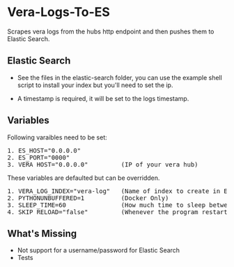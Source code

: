 # Vera-Logs-To-ES
Scrapes vera logs from the hubs http endpoint and then pushes them to Elastic Search.

## Elastic Search
- See the files in the elastic-search folder, you can use the example shell script to install your index but you'll need to set the ip.

- A timestamp is required, it will be set to the logs timestamp.

## Variables
Following varaibles need to be set:

<pre>
1. ES_HOST="0.0.0.0"
2. ES_PORT="0000"
3. VERA_HOST="0.0.0.0"         (IP of your vera hub)
</pre>
These variables are defaulted but can be overridden.
<pre>
1. VERA_LOG_INDEX="vera-log"   (Name of index to create in ES)
2. PYTHONUNBUFFERED=1          (Docker Only)
3. SLEEP_TIME=60               (How much time to sleep between log calls)
4. SKIP_RELOAD="false"         (Whenever the program restarts clear elastic-search index/policy/template, otherwise dups will occur)
</pre>
## What's Missing
- Not support for a username/password for Elastic Search
- Tests